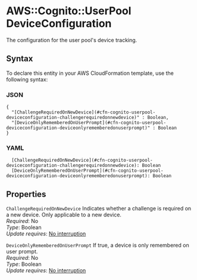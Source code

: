 # AWS::Cognito::UserPool DeviceConfiguration<a name="aws-properties-cognito-userpool-deviceconfiguration"></a>

The configuration for the user pool's device tracking\.

## Syntax<a name="aws-properties-cognito-userpool-deviceconfiguration-syntax"></a>

To declare this entity in your AWS CloudFormation template, use the following syntax:

### JSON<a name="aws-properties-cognito-userpool-deviceconfiguration-syntax.json"></a>

```
{
  "[ChallengeRequiredOnNewDevice](#cfn-cognito-userpool-deviceconfiguration-challengerequiredonnewdevice)" : Boolean,
  "[DeviceOnlyRememberedOnUserPrompt](#cfn-cognito-userpool-deviceconfiguration-deviceonlyrememberedonuserprompt)" : Boolean
}
```

### YAML<a name="aws-properties-cognito-userpool-deviceconfiguration-syntax.yaml"></a>

```
  [ChallengeRequiredOnNewDevice](#cfn-cognito-userpool-deviceconfiguration-challengerequiredonnewdevice): Boolean
  [DeviceOnlyRememberedOnUserPrompt](#cfn-cognito-userpool-deviceconfiguration-deviceonlyrememberedonuserprompt): Boolean
```

## Properties<a name="aws-properties-cognito-userpool-deviceconfiguration-properties"></a>

`ChallengeRequiredOnNewDevice`  <a name="cfn-cognito-userpool-deviceconfiguration-challengerequiredonnewdevice"></a>
Indicates whether a challenge is required on a new device\. Only applicable to a new device\.  
*Required*: No  
*Type*: Boolean  
*Update requires*: [No interruption](https://docs.aws.amazon.com/AWSCloudFormation/latest/UserGuide/using-cfn-updating-stacks-update-behaviors.html#update-no-interrupt)

`DeviceOnlyRememberedOnUserPrompt`  <a name="cfn-cognito-userpool-deviceconfiguration-deviceonlyrememberedonuserprompt"></a>
If true, a device is only remembered on user prompt\.  
*Required*: No  
*Type*: Boolean  
*Update requires*: [No interruption](https://docs.aws.amazon.com/AWSCloudFormation/latest/UserGuide/using-cfn-updating-stacks-update-behaviors.html#update-no-interrupt)
